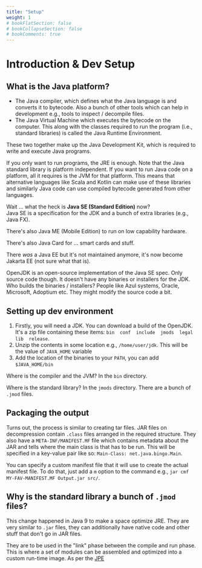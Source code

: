 ```yaml
---
title: "Setup"
weight: 1
# bookFlatSection: false
# bookCollapseSection: false
# bookComments: true
---
```

# Introduction & Dev Setup

## What is the Java platform?
* The Java compiler, which defines what the Java language is and converts it to bytecode.
Also a bunch of other tools which can help in development e.g., tools to inspect / decompile files.
* The Java Virtual Machine which executes the bytecode on the computer.
This along with the classes required to run the program (i.e., standard libraries) is called the Java Runtime Environment.

These two together make up the Java Development Kit, which is required to write and execute Java programs.

If you only want to run programs, the JRE is enough.
Note that the Java standard library is platform independent. If you want to run Java code on a platform,
all it requires is the JVM for that platform.
This means that alternative languages like Scala and Kotlin can make use of these libraries
and similarly Java code can use compiled bytecode generated from other languages.

Wait ... what the heck is **Java SE (Standard Edition)** now?  
Java SE is a specification for the JDK and a bunch of extra libraries (e.g., Java FX).

There's also Java ME (Mobile Edition) to run on low capability hardware.

There's also Java Card for ... smart cards and stuff.

There *was* a Java EE but it's not maintained anymore, it's now become Jakarta EE (not sure what that is).

OpenJDK is an open-source implementation of the Java SE spec. Only source code though.
It doesn't have any binaries or installers for the JDK.  
Who builds the binaries / installers? People like Azul systems, Oracle, Microsoft, Adoptium etc.
They might modify the source code a bit.

## Setting up dev environment
1. Firstly, you will need a JDK. You can download a build of the OpenJDK. It's a zip file containing these items: `bin  conf  include  jmods  legal  lib  release`.
2. Unzip the contents in some location e.g., `/home/user/jdk`. This will be the value of `JAVA_HOME` variable
3. Add the location of the binaries to your `PATH`, you can add `$JAVA_HOME/bin`

Where is the compiler and the JVM? In the `bin` directory.

Where is the standard library? In the `jmods` directory. There are a bunch of `.jmod` files.


## Packaging the output
Turns out, the process is similar to creating tar files.
JAR files on decompression contain `.class` files arranged in the required structure.
They also have a `META-INF/MANIFEST.MF` file which contains metadata about the JAR and tells where the main class is that has to be run. This will be specified in a key-value pair like so: `Main-Class: net.java.bingo.Main`.

You can specify a custom manifest file that it will use to create the actual manifest file.
To do that, just add a `m` option to the command e.g., `jar cmf MY-FAV-MANIFEST.MF Output.jar src/`.

## Why is the standard library a bunch of `.jmod` files?
This change happened in Java 9 to make a space optimize JRE.
They are very similar to `.jar` files, they can additionally have native code and other stuff that don't go in JAR files.

They are to be used in the "link" phase between the compile and run phase. This is where a set of modules can be assembled and optimized into a custom run-time image. As per the [JPE](https://openjdk.org/jeps/261)